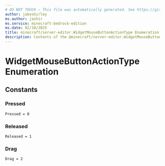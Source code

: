 ```yaml
---
# DO NOT TOUCH — This file was automatically generated. See https://github.com/mojang/minecraftapidocsgenerator to modify descriptions, examples, etc.
author: jakeshirley
ms.author: jashir
ms.service: minecraft-bedrock-edition
ms.date: 02/10/2025
title: minecraft/server-editor.WidgetMouseButtonActionType Enumeration
description: Contents of the @minecraft/server-editor.WidgetMouseButtonActionType enumeration.
---
```

# WidgetMouseButtonActionType Enumeration

## Constants
### **Pressed**
`Pressed = 0`
### **Released**
`Released = 1`
### **Drag**
`Drag = 2`
